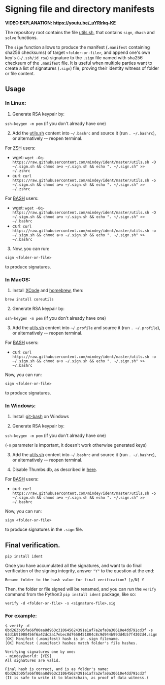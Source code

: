 # Signing file and directory manifests

**VIDEO EXPLANATION: https://youtu.be/_uYRIrkq-KE**

The repository root contains the file [utils.sh](https://raw.githubusercontent.com/mindey/ident/master/utils.sh), that contains `sign`, `dhash` and `solve` functions.

The `sign` function allows to produce the manifest (`.manifest` containing sha256 checksums) of target `<folder-or-file>`, and append one's own key's (`~/.ssh/id_rsa`) signature to the `.sign` file named with sha256 checksum of the `.manifest` file. It is useful when multiple parties want to create a list of signatures (`.sign`) file, proving their identity witness of folder or file content.

## Usage

### In Linux:

1. Generate RSA keypair by:

`ssh-keygen -m pem` (if you don't already have one)

2. Add the  [utils.sh](https://raw.githubusercontent.com/mindey/ident/master/utils.sh) content into `~/.bashrc` and source it (run `. ~/.bashrc`), or alternatively -- reopen terminal.

For [ZSH](https://ohmyz.sh/) users:
- wget: `wget -Oq- https://raw.githubusercontent.com/mindey/ident/master/utils.sh -O ~/.sign.sh && chmod a+x ~/.sign.sh && echo ". ~/.sign.sh" >> ~/.zshrc`
- curl: `curl https://raw.githubusercontent.com/mindey/ident/master/utils.sh -o ~/.sign.sh && chmod a+x ~/.sign.sh && echo ". ~/.sign.sh" >> ~/.zshrc`

For [BASH](https://www.gnu.org/software/bash/) users:
- wget: `wget -Oq- https://raw.githubusercontent.com/mindey/ident/master/utils.sh -O ~/.sign.sh && chmod a+x ~/.sign.sh && echo ". ~/.sign.sh" >> ~/.bashrc`
- curl: `curl https://raw.githubusercontent.com/mindey/ident/master/utils.sh -o ~/.sign.sh && chmod a+x ~/.sign.sh && echo ". ~/.sign.sh" >> ~/.bashrc`


3. Now, you can run:

`sign <folder-or-file>`

to produce signatures.

### In MacOS:

1. Install [XCode](https://developer.apple.com/xcode/) and [homebrew](https://brew.sh/), then:

`brew install coreutils`

2. Generate RSA keypair by:

`ssh-keygen -m pem` (if you don't already have one)

3. Add the  [utils.sh](https://raw.githubusercontent.com/mindey/ident/master/utils.sh) content into `~/.profile` and source it (run `. ~/.profile`), or alternatively -- reopen terminal.

For [BASH](https://www.gnu.org/software/bash/) users:
- curl: `curl https://raw.githubusercontent.com/mindey/ident/master/utils.sh -o ~/.sign.sh && chmod a+x ~/.sign.sh && echo ". ~/.sign.sh" >> ~/.bashrc`

Now, you can run:

`sign <folder-or-file>`

to produce signatures.

### In Windows:

1. Install [git-bash](https://gitforwindows.org/) on Windows

2. Generate RSA keypair by:

`ssh-keygen -m pem` (if you don't already have one)

(`-m` parameter is important, it doesn't work otherwise generated keys)

3. Add the  [utils.sh](https://raw.githubusercontent.com/mindey/ident/master/utils.sh) content into `~/.bashrc` and source it (run `. ~/.bashrc`), or alternatively -- reopen terminal.

4. Disable Thumbs.db, as described in [here](https://www.sitepoint.com/switch-off-thumbs-db-in-windows/).

For [BASH](https://www.gnu.org/software/bash/) users:
- curl: `curl https://raw.githubusercontent.com/mindey/ident/master/utils.sh -o ~/.sign.sh && chmod a+x ~/.sign.sh && echo ". ~/.sign.sh" >> ~/.bashrc`

Now, you can run:

`sign <folder-or-file>`

to produce signatures in the `.sign` file.


## Final verification.

`pip install ident`

Once you have accumulated all the signatures, and want to do final verification of the signing integrity, answer `"Y"` to the question at the end:

`Rename folder to the hash value for final verification? [y/N] Y`

Then, the folder or file signed will be renamed, and you can run the `verify` command from the Python3 `pip install ident` package, like so:

`verify -d <folder-or-file> -s <signature-file>.sig`

### For example:

```
$ verify -d 0bd263b05fa66f00aa8d963c310645624391e1af7a2efa0a30610e4dd791cd3f -s 63d1b91908456f6a42dc2a17ebec0d7668451804c8c9d944b99dd4b57f4302d4.sign
[OK] Manifest (.manifest) hash is in .sign filename.
[OK] Manifest (.manifest) hashes match folder's file hashes.

Verifying signatures one by one:
- mindey@world: [YES]
All signatures are valid.

Final hash is correct, and is as folder's name:
0bd263b05fa66f00aa8d963c310645624391e1af7a2efa0a30610e4dd791cd3f
(It is safe to write it to blockchain, as proof of data witness.)
```
